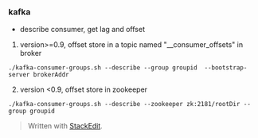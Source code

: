 ### kafka
* describe consumer, get lag and offset
1. version>=0.9, offset store in a topic named "__consumer_offsets" in broker

```
./kafka-consumer-groups.sh --describe --group groupid  --bootstrap-server brokerAddr
```

2. version <0.9, offset store in zookeeper
```
./kafka-consumer-groups.sh --describe --zookeeper zk:2181/rootDir --group groupid
```





> Written with [StackEdit](https://stackedit.io/).
<!--stackedit_data:
eyJoaXN0b3J5IjpbNjkzNTg3MDMsLTM1NDMzODExOF19
-->